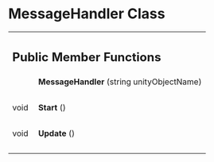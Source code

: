 
# MessageHandler Class 

<div class="contents"><table class="memberdecls"><tr class="heading"><td colspan="2"><h2 class="groupheader"><a id="pub-methods" name="pub-methods"></a> Public Member Functions</h2></td></tr><tr class="memitem:ab93b3dadb31d7488d4b18199908f7d64"><td class="memItemLeft" align="right" valign="top"><a id="ab93b3dadb31d7488d4b18199908f7d64" name="ab93b3dadb31d7488d4b18199908f7d64"></a> &#160;</td><td class="memItemRight" valign="bottom"><b>MessageHandler</b> (string unityObjectName)</td></tr><tr class="separator:ab93b3dadb31d7488d4b18199908f7d64"><td class="memSeparator" colspan="2">&#160;</td></tr><tr class="memitem:a03ec540341e893dc041a5b1ca9c6b993"><td class="memItemLeft" align="right" valign="top"><a id="a03ec540341e893dc041a5b1ca9c6b993" name="a03ec540341e893dc041a5b1ca9c6b993"></a> void&#160;</td><td class="memItemRight" valign="bottom"><b>Start</b> ()</td></tr><tr class="separator:a03ec540341e893dc041a5b1ca9c6b993"><td class="memSeparator" colspan="2">&#160;</td></tr><tr class="memitem:a90ca0b7b083e4b31d095f80f6ff0c315"><td class="memItemLeft" align="right" valign="top"><a id="a90ca0b7b083e4b31d095f80f6ff0c315" name="a90ca0b7b083e4b31d095f80f6ff0c315"></a> void&#160;</td><td class="memItemRight" valign="bottom"><b>Update</b> ()</td></tr><tr class="separator:a90ca0b7b083e4b31d095f80f6ff0c315"><td class="memSeparator" colspan="2">&#160;</td></tr></table></div> 
